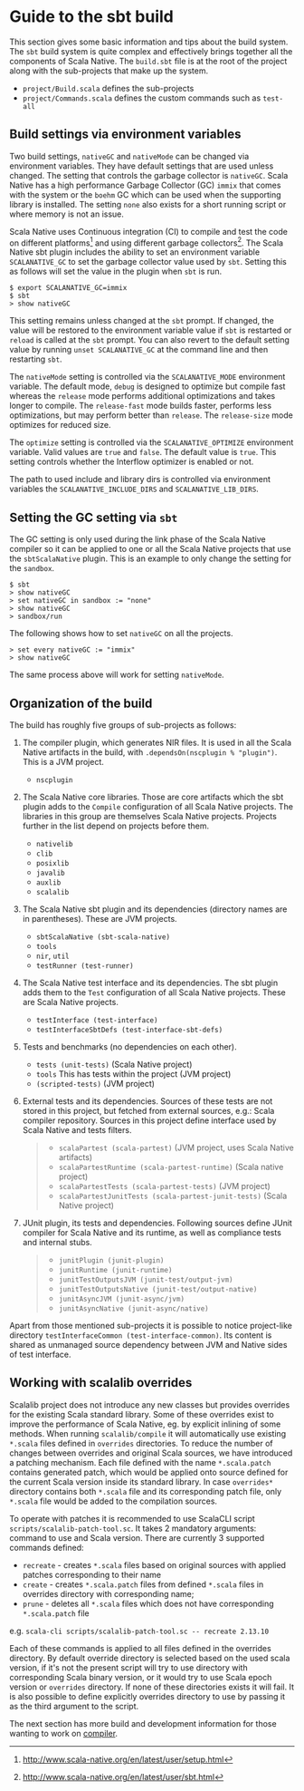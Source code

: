 # Guide to the sbt build

This section gives some basic information and tips about the build
system. The `sbt` build system is quite complex and effectively brings
together all the components of Scala Native. The `build.sbt` file is at
the root of the project along with the sub-projects that make up the
system.

-   `project/Build.scala` defines the sub-projects
-   `project/Commands.scala` defines the custom commands such as
    `test-all`

## Build settings via environment variables

Two build settings, `nativeGC` and `nativeMode` can be changed via
environment variables. They have default settings that are used unless
changed. The setting that controls the garbage collector is
`nativeGC`. Scala Native has a high performance Garbage
Collector (GC) `immix` that comes with the system or the
`boehm` GC which can be used when the supporting library is
installed. The setting `none` also exists for a short
running script or where memory is not an issue.

Scala Native uses Continuous integration (CI) to compile and test the
code on different platforms[^1] and using different garbage
collectors[^2]. The Scala Native sbt plugin includes the
ability to set an environment variable `SCALANATIVE_GC` to
set the garbage collector value used by `sbt`. Setting this
as follows will set the value in the plugin when `sbt` is
run.

```shell
$ export SCALANATIVE_GC=immix
$ sbt
> show nativeGC
```

This setting remains unless changed at the `sbt` prompt. If
changed, the value will be restored to the environment variable value if
`sbt` is restarted or `reload` is called at the
`sbt` prompt. You can also revert to the default setting
value by running `unset SCALANATIVE_GC` at the command line
and then restarting `sbt`.

The `nativeMode` setting is controlled via the
`SCALANATIVE_MODE` environment variable. The default mode,
`debug` is designed to optimize but compile fast whereas the
`release` mode performs additional optimizations and takes
longer to compile. The `release-fast` mode builds faster,
performs less optimizations, but may perform better than
`release`. The `release-size` mode optimizes for
reduced size.

The `optimize` setting is controlled via the
`SCALANATIVE_OPTIMIZE` environment variable. Valid values
are `true` and `false`. The default value is
`true`. This setting controls whether the Interflow
optimizer is enabled or not.

The path to used include and library dirs is controlled via environment
variables the `SCALANATIVE_INCLUDE_DIRS` and
`SCALANATIVE_LIB_DIRS`.

## Setting the GC setting via `sbt`

The GC setting is only used during the link phase of the Scala Native
compiler so it can be applied to one or all the Scala Native projects
that use the `sbtScalaNative` plugin. This is an example to
only change the setting for the `sandbox`.

``` text
$ sbt
> show nativeGC
> set nativeGC in sandbox := "none"
> show nativeGC
> sandbox/run
```

The following shows how to set `nativeGC` on all the projects.

``` text
> set every nativeGC := "immix"
> show nativeGC
```

The same process above will work for setting `nativeMode`.

## Organization of the build

The build has roughly five groups of sub-projects as follows:

1.  The compiler plugin, which generates NIR files. It is used in all
    the Scala Native artifacts in the build, with
    `.dependsOn(nscplugin % "plugin")`. This is a JVM project.

    -   `nscplugin`

2.  The Scala Native core libraries. Those are core artifacts which the
    sbt plugin adds to the `Compile` configuration of all Scala Native
    projects. The libraries in this group are themselves Scala Native
    projects. Projects further in the list depend on projects before
    them.

    -   `nativelib`
    -   `clib`
    -   `posixlib`
    -   `javalib`
    -   `auxlib`
    -   `scalalib`

3.  The Scala Native sbt plugin and its dependencies (directory names
    are in parentheses). These are JVM projects.

    -   `sbtScalaNative (sbt-scala-native)`
    -   `tools`
    -   `nir`, `util`
    -   `testRunner (test-runner)`

4.  The Scala Native test interface and its dependencies. The sbt plugin
    adds them to the `Test` configuration of all Scala Native projects.
    These are Scala Native projects.

    -   `testInterface (test-interface)`
    -   `testInterfaceSbtDefs (test-interface-sbt-defs)`

5.  Tests and benchmarks (no dependencies on each other).

    -   `tests (unit-tests)` (Scala Native project)
    -   `tools` This has tests within the project (JVM project)
    -   `(scripted-tests)` (JVM project)

6.  External tests and its dependencies. Sources of these tests are not
    stored in this project, but fetched from external sources, e.g.:
    Scala compiler repository. Sources in this project define interface
    used by Scala Native and tests filters.

    > -   `scalaPartest (scala-partest)` (JVM project, uses Scala Native
    >     artifacts)
    > -   `scalaPartestRuntime (scala-partest-runtime)` (Scala native
    >     project)
    > -   `scalaPartestTests (scala-partest-tests)` (JVM project)
    > -   `scalaPartestJunitTests (scala-partest-junit-tests)` (Scala
    >     Native project)

7.  JUnit plugin, its tests and dependencies. Following sources define
    JUnit compiler for Scala Native and its runtime, as well as
    compliance tests and internal stubs.

    > -   `junitPlugin (junit-plugin)`
    > -   `junitRuntime (junit-runtime)`
    > -   `junitTestOutputsJVM (junit-test/output-jvm)`
    > -   `junitTestOutputsNative (junit-test/output-native)`
    > -   `junitAsyncJVM (junit-async/jvm)`
    > -   `junitAsyncNative (junit-async/native)`

Apart from those mentioned sub-projects it is possible to notice
project-like directory `testInterfaceCommon (test-interface-common)`.
Its content is shared as unmanaged source dependency between JVM and
Native sides of test interface.

## Working with scalalib overrides

Scalalib project does not introduce any new classes but provides
overrides for the existing Scala standard library. Some of these
overrides exist to improve the performance of Scala Native, eg. by
explicit inlining of some methods. When running
`scalalib/compile` it will automatically use existing
`*.scala` files defined in `overrides`
directories. To reduce the number of changes between overrides and
original Scala sources, we have introduced a patching mechanism. Each
file defined with the name `*.scala.patch` contains
generated patch, which would be applied onto source defined for the
current Scala version inside its standard library. In case
`overrides*` directory contains both `*.scala`
file and its corresponding patch file, only `*.scala` file
would be added to the compilation sources.

To operate with patches it is recommended to use ScalaCLI script
`scripts/scalalib-patch-tool.sc`. It takes 2 mandatory
arguments: command to use and Scala version. There are currently 3
supported commands defined:

- `recreate` - creates `*.scala` files based on original sources with applied patches corresponding to
their name
- `create` - creates `*.scala.patch` files from defined `*.scala` files in overrides directory with
corresponding name;
- `prune` - deletes all `*.scala` files which does not have corresponding `*.scala.patch` file

e.g. `scala-cli scripts/scalalib-patch-tool.sc -- recreate 2.13.10`

Each of these commands is applied to all files defined in the overrides
directory. By default override directory is selected based on the used
scala version, if it\'s not the present script will try to use directory
with corresponding Scala binary version, or it would try to use Scala
epoch version or `overrides` directory. If none of these
directories exists it will fail. It is also possible to define
explicitly overrides directory to use by passing it as the third
argument to the script.

The next section has more build and development information for those
wanting to work on [compiler](./compiler.md).

[^1]: <http://www.scala-native.org/en/latest/user/setup.html>

[^2]: <http://www.scala-native.org/en/latest/user/sbt.html>
